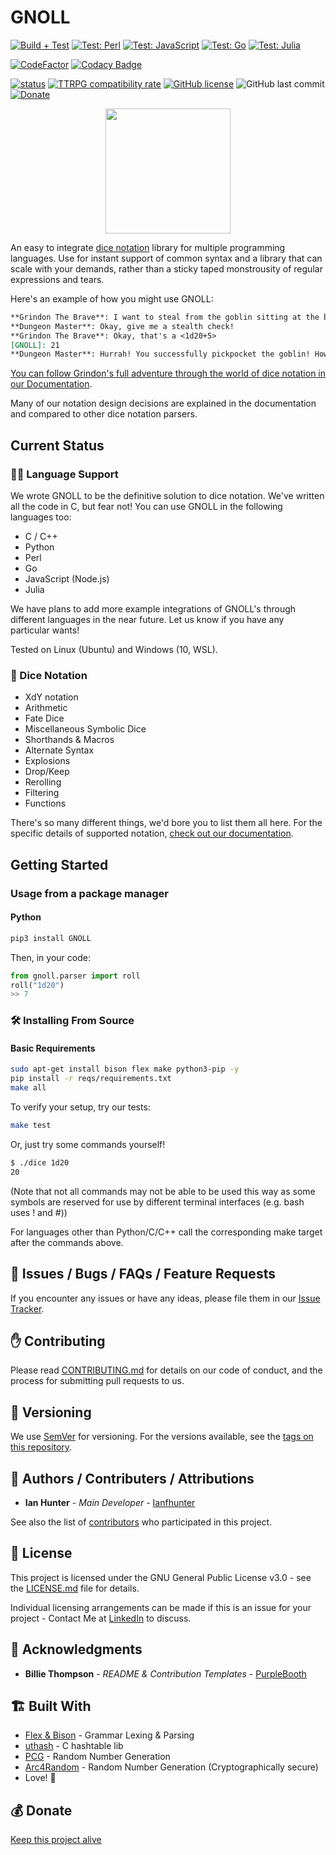 # GNOLL
[![Build + Test](https://github.com/ianfhunter/GNOLL/actions/workflows/test_C_and_Python.yml/badge.svg)](https://github.com/ianfhunter/GNOLL/actions/workflows/test_C_and_Python.yml)
[![Test: Perl](https://github.com/ianfhunter/GNOLL/actions/workflows/test_Perl.yml/badge.svg)](https://github.com/ianfhunter/GNOLL/actions/workflows/test_Perl.yml)
[![Test: JavaScript](https://github.com/ianfhunter/GNOLL/actions/workflows/test_JavaScript.yml/badge.svg)](https://github.com/ianfhunter/GNOLL/actions/workflows/test_JavaScript.yml)
[![Test: Go](https://github.com/ianfhunter/GNOLL/actions/workflows/test_Go.yml/badge.svg)](https://github.com/ianfhunter/GNOLL/actions/workflows/test_Go.yml)
[![Test: Julia](https://github.com/ianfhunter/GNOLL/actions/workflows/test_julia.yml/badge.svg)](https://github.com/ianfhunter/GNOLL/actions/workflows/test_julia.yml)

[![CodeFactor](https://www.codefactor.io/repository/github/ianfhunter/gnoll/badge)](https://www.codefactor.io/repository/github/ianfhunter/gnoll)
[![Codacy Badge](https://app.codacy.com/project/badge/Grade/90add1388135474a928b715ddbb071b4)](https://www.codacy.com/gh/ianfhunter/GNOLL/dashboard?utm_source=github.com&amp;utm_medium=referral&amp;utm_content=ianfhunter/GNOLL&amp;utm_campaign=Badge_Grade)

[![status](https://joss.theoj.org/papers/c704c5148e622d32403948320c5e96a1/status.svg)](https://joss.theoj.org/papers/c704c5148e622d32403948320c5e96a1)
[![TTRPG compatibility rate](https://img.shields.io/badge/Popular%20TTRPG%20compatibility-96.875%25-green)](https://img.shields.io/badge/Popular%20TTRPG%20compatibility-96.875%25-green)
[![GitHub license](https://img.shields.io/github/license/ianfhunter/GNOLL.svg)](https://github.com/ianfhunter/GNOLL/blob/master/LICENSE)
![GitHub last commit](https://img.shields.io/github/last-commit/ianfhunter/GNOLL.svg)  [![Donate](https://img.shields.io/badge/Donate-Paypal-yellow.svg)](https://paypal.me/ianfhunter)

<p align="center">
 <img src="https://raw.githubusercontent.com/ianfhunter/GNOLL/main/media/gnoll_halloween.png" height="200">
</p>

An easy to integrate [dice notation](https://en.wikipedia.org/wiki/Dice_notation) library for multiple programming languages.
Use for instant support of common syntax and a library that can scale with your demands, rather than a sticky taped monstrousity of regular expressions and tears.

Here's an example of how you might use GNOLL:
```markdown
**Grindon The Brave**: I want to steal from the goblin sitting at the bar.
**Dungeon Master**: Okay, give me a stealth check!
**Grindon The Brave**: Okay, that's a <1d20+5>
[GNOLL]: 21
**Dungeon Master**: Hurrah! You successfully pickpocket the goblin! However, all he had in there were some crummy dice...
```

[You can follow Grindon's full adventure through the world of dice notation in our Documentation](https://www.ianhunter.ie/GNOLL).

Many of our notation design decisions are explained in the documentation and compared to other dice notation parsers.

## Current Status
### 🧑‍💻 Language Support

We wrote GNOLL to be the definitive solution to dice notation. We've written all the code in C, but fear not! You can use GNOLL in the following languages too:

- C / C++
- Python
- Perl
- Go
- JavaScript (Node.js)
- Julia

 We have plans to add more example integrations of GNOLL's through different languages in the near future. Let us know if you have any particular wants!

Tested on Linux (Ubuntu) and Windows (10, WSL).

### 🎲 Dice Notation
- XdY notation
- Arithmetic
- Fate Dice
- Miscellaneous Symbolic Dice
- Shorthands & Macros
- Alternate Syntax
- Explosions
- Drop/Keep
- Rerolling
- Filtering
- Functions

There's so many different things, we'd bore you to list them all here. For the specific details of supported notation, [check out our documentation](https://www.ianhunter.ie/GNOLL).

## Getting Started
### Usage from a package manager
#### Python
```bash
pip3 install GNOLL
```

Then, in your code:
```python
from gnoll.parser import roll
roll("1d20")
>> 7
```

### 🛠️ Installing From Source
#### Basic Requirements
```bash
sudo apt-get install bison flex make python3-pip -y
pip install -r reqs/requirements.txt
make all
```

To verify your setup, try our tests:
```bash
make test
```
Or, just try some commands yourself!

```bash
$ ./dice 1d20
20
```
(Note that not all commands may not be able to be used this way as some symbols are reserved for use by different terminal interfaces (e.g. bash uses ! and #))

For languages other than Python/C/C++ call the corresponding make target after the commands above.

## 🐛 Issues / Bugs / FAQs / Feature Requests

If you encounter any issues or have any ideas, please file them in our [Issue Tracker](https://github.com/ianfhunter/GNOLL/issues).

## ✋ Contributing

Please read [CONTRIBUTING.md](CONTRIBUTING.md) for details on our code of conduct, and the process for submitting pull requests to us.

## 🔢 Versioning

We use [SemVer](http://semver.org/) for versioning. For the versions available, see the [tags on this repository](https://github.com/ianfhunter/gnoll/tags).

## 🤹 Authors / Contributers / Attributions

  - **Ian Hunter** - *Main Developer* - [Ianfhunter](https://github.com/ianfhunter/)

See also the list of [contributors](https://github.com/ianfhunter/gnoll/contributors) who participated in this project.

## 📃 License

This project is licensed under the GNU General Public License v3.0 - see the [LICENSE.md](LICENSE.md) file for details.

Individual licensing arrangements can be made if this is an issue for your project - Contact Me at [LinkedIn](https://www.linkedin.com/in/ianfhunter) to discuss.

## 👏 Acknowledgments

  - **Billie Thompson** - *README & Contribution Templates* - [PurpleBooth](https://github.com/PurpleBooth)

## 🏗️ Built With

  - [Flex & Bison](https://aquamentus.com/flex_bison.html) - Grammar Lexing & Parsing
  - [uthash](https://troydhanson.github.io/uthash/userguide.html) - C hashtable lib
  - [PCG](https://www.pcg-random.org/) - Random Number Generation
  - [Arc4Random](https://www.freebsd.org/cgi/man.cgi?query=arc4random) - Random Number Generation (Cryptographically secure)
  - Love! 💖

## 💰 Donate

[Keep this project alive](https://ko-fi.com/ianfhunter)
